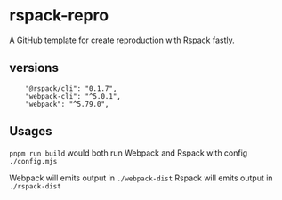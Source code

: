 # rspack-repro
A GitHub template for create reproduction with Rspack fastly.

## versions

```
    "@rspack/cli": "0.1.7",
    "webpack-cli": "^5.0.1",
    "webpack": "^5.79.0",
```

## Usages

`pnpm run build` would both run Webpack and Rspack with config `./config.mjs`

Webpack will emits output in `./webpack-dist`
Rspack will emits output in `./rspack-dist`